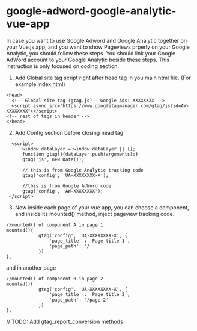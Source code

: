 # google-adword-google-analytic-vue-app

In case you want to use Google Adword and Google Analytic together on your Vue.js app, and you want to show Pageviews prperly on your Google Analytic, you should follow these steps. You should link your Google AdWord account to your Google Analytic beside these steps. This instruction is only focused on coding section.

1. Add Global site tag script right after head tag in you main html file. (For example index.html)
  
  ```
  <head>
    <!-- Global site tag (gtag.js) - Google Ads: XXXXXXXX -->
    <script async src="https://www.googletagmanager.com/gtag/js?id=AW-XXXXXXXX"></script>
  <!-- rest of tags in header -->
  </head>
  ```
  
  2. Add Config section before closing head tag

```
  <script>
      window.dataLayer = window.dataLayer || [];
      function gtag(){dataLayer.push(arguments);}
      gtag('js', new Date());

      // this is from Google Analytic tracking code
      gtag('config', 'UA-XXXXXXXX-X');
      
      //this is from Google AdWord code
      gtag('config', 'AW-XXXXXXXX');
 </script>
```

3. Now inside each page of your vue app, you can choose a component, and inside its mounted() method, inject pageview tracking code.

```
//mounted() of component A in page 1
mounted(){
            gtag('config', 'UA-XXXXXXXX-X', {
                'page_title' : 'Page title 1',
                'page_path': '/'
            })
},
```

and in another page


```
//mounted() of component B in page 2
mounted(){
            gtag('config', 'UA-XXXXXXXX-X', {
                'page_title' : 'Page title 2',
                'page_path': '/page-2'
            })
},
```

// TODO: Add gtag_report_conversion methods
